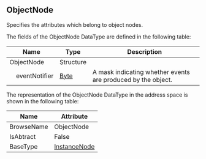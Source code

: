 <!-- datatype -->
## ObjectNode
Specifies the attributes which belong to object nodes.  
<!-- end of description -->
The fields of the ObjectNode DataType are defined in the following table:  

|Name|Type|Description|
|---|---|---|
|ObjectNode|Structure||
|&nbsp;&nbsp;&nbsp;&nbsp;eventNotifier|[Byte](../../../Part3/DataTypes/Byte/readme.md)|A mask indicating whether events are produced by the object.|

The representation of the ObjectNode DataType in the address space is shown in the following table:  

|Name|Attribute|
|---|---|
|BrowseName|ObjectNode|
|IsAbtract|False|
|BaseType|[InstanceNode](../../../Part3/Services/InstanceNode/readme.md)|

